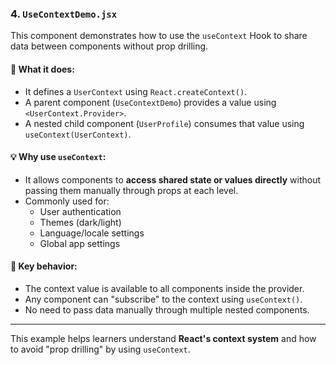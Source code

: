 ### 4. `UseContextDemo.jsx`

This component demonstrates how to use the `useContext` Hook to share data between components without prop drilling.

#### 🔹 What it does:
- It defines a `UserContext` using `React.createContext()`.
- A parent component (`UseContextDemo`) provides a value using `<UserContext.Provider>`.
- A nested child component (`UserProfile`) consumes that value using `useContext(UserContext)`.

#### 💡 Why use `useContext`:
- It allows components to **access shared state or values directly** without passing them manually through props at each level.
- Commonly used for:
  - User authentication
  - Themes (dark/light)
  - Language/locale settings
  - Global app settings

#### 📌 Key behavior:
- The context value is available to all components inside the provider.
- Any component can "subscribe" to the context using `useContext()`.
- No need to pass data manually through multiple nested components.

---

This example helps learners understand **React's context system** and how to avoid "prop drilling" by using `useContext`.

